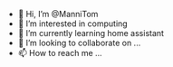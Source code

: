 - 👋 Hi, I’m @ManniTom
- 👀 I’m interested in computing
- 🌱 I’m currently learning home assistant
- 💞️ I’m looking to collaborate on ...
- 📫 How to reach me ...

<!---
ManniTom/ManniTom is a ✨ special ✨ repository because its `README.md` (this file) appears on your GitHub profile.
You can click the Preview link to take a look at your changes.
--->
